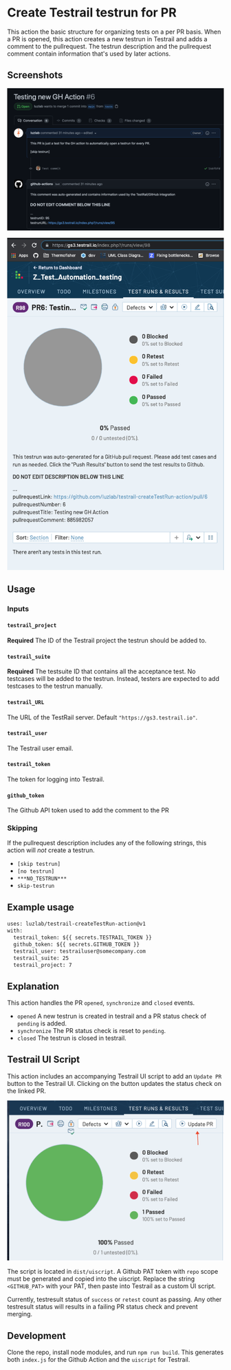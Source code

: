 # Create Testrail testrun for PR

This action the basic structure for organizing tests on a per PR basis. When a PR is
opened, this action creates a new testrun in Testrail and adds a comment to the pullrequest.
The testrun description and the pullrequest comment contain information that's
used by later actions. 

## Screenshots
![commentscreenshot](./.images/prcomment.png)

![testrunscreenshot](./.images/testrun.png)

## Usage

### Inputs

#### `testrail_project`

**Required** The ID of the Testrail project the testrun should be added to.

#### `testrail_suite`

**Required** The testsuite ID that contains all the acceptance test. No testcases will
be added to the testrun. Instead, testers are expected to add testcases to the testrun
manually.

#### `testrail_URL`

The URL of the TestRail server. Default `"https://gs3.testrail.io"`.

#### `testrail_user`

The Testrail user email.

#### `testrail_token`

The token for logging into Testrail.

#### `github_token`

The Github API token used to add the comment to the PR

### Skipping
If the pullrequest description includes any of the following strings, this action
will _not_ create a testrun.

- `[skip testrun]`
- `[no testrun]`
- `***NO_TESTRUN***`
- `skip-testrun`

## Example usage

```
uses: luzlab/testrail-createTestRun-action@v1
with:
  testrail_token: ${{ secrets.TESTRAIL_TOKEN }}
  github_token: ${{ secrets.GITHUB_TOKEN }}
  testrail_user: testrailuser@somecompany.com
  testrail_suite: 25
  testrail_project: 7
```

## Explanation

This action handles the PR `opened`, `synchronize` and `closed` events.

- `opened` A new testrun is created in testrail and a PR status check of `pending` is added. 
- `synchronize` The PR status check is reset to `pending`.
- `closed` The testrun is closed in testrail.

## Testrail UI Script

This action includes an accompanying Testrail UI script to add an `Update PR` button to the Testrail UI. Clicking on the button updates the status check on the linked PR. 

![testrunscreenshot](./.images/uiscript.png)

The script is located in `dist/uiscript`. A Github PAT token with `repo` scope must be generated and copied
into the uiscript. Replace the string `<GITHUB_PAT>` with your PAT, then paste into Testrail as a custom UI script.

Currently, testresult status of `success` or `retest` count as passing. Any other testresult status will results in a failing PR status check and prevent merging.

## Development

Clone the repo, install node modules, and run `npm run build`. This generates both `index.js` for the Github Action and the `uiscript` for Testrail.
